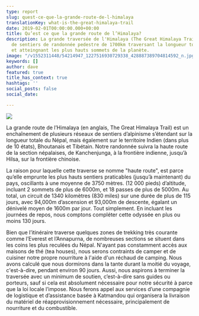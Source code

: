 ```yaml
---
type: report
slug: quest-ce-que-la-grande-route-de-l-himalaya
translationKey: what-is-the-great-himalaya-trail
date: 2019-02-01T00:00:00.000+00:00
title: Qu’est ce que la grande route de l’Himalaya?
description: La grande traversée de l'Himalaya (The Great Himalaya Trail) est un réseaux
  de sentiers de randonnée pedestre de 1700km traversant la longueur totale du Népal,
  et atteingnant les plus hauts sommets de la planète.
image: "/v1552311448/54214947_1227516930729338_428887389704814592_n.jpg"
keywords: []
author: dave
featured: true
title_has_context: true
hashtags: ''
social_posts: false
social_date: 

---
```

![](https://res.cloudinary.com/wildernessprime/image/upload/w_800,dpr_auto/v1550183229/overview-map-5000.jpg)

La grande route de l’Himalaya (en anglais, The Great Himalaya Trail) est un enchaînement de plusieurs réseaux de sentiers d’alpinisme s’étendant sur la longueur totale du Népal, mais également sur le territoire Indien (dans plus de 10 états), Bhoutanais et Tibétain. Notre randonnée suivra la haute route de la section népalaises, de Kanchenjunga, à la frontière indienne, jusqu’à Hilsa, sur la frontière chinoise.

La raison pour laquelle cette traverse se nomme "haute route", est parce qu’elle emprunte les plus hauts sentiers praticables (jusqu’à maintenant) du pays, oscillants à une moyenne de 3750 mètres.    (12 000 pieds) d’altitude, incluant 2 sommets de plus de 6000m, et 18 passes de plus de 5000m. Au total, un circuit de 1340 kilomètres (830 miles) sur une durée de plus de 115 jours, avec 94,000m d’ascension et 93,000m de descente, égalant un dénivelé moyen de 1600m par jour. Tout simplement. En incluant les journées de repos, nous comptons compléter cette odyssée en plus ou moins 130 jours.

Bien que l’itinéraire traverse quelques zones de trekking très courante comme l’Everest et l’Annapurna, de nombreuses sections se situent dans les coins les plus reculées du Népal. N'ayant pas constamment accès aux maisons de thé (tea houses), nous serons contraints de camper et de cuisiner notre propre nourriture à l'aide d'un réchaud de camping. Nous avons calculé que nous dormirons dans la tante durant la moitié du voyage, c'est-à-dire, pendant environ 90 jours. Aussi, nous aspirons à terminer la traversée avec un minimum de soutien, c’est-à-dire sans guides ou porteurs, sauf si cela est absolument nécessaire pour notre sécurité à parce que la loi locale l’impose. Nous ferons appel aux services d’une compagnie de logistique et d’assistance basée à Katmandou qui organisera la livraison du matériel de réapprovisionnement nécessaire, principalement de nourriture et du combustible.